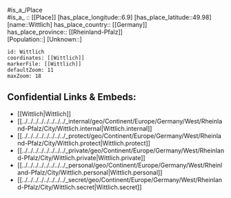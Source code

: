 ﻿---
location: [49.98,6.9] 
mapzoom: [7,12] 
mapmarker: city 
type: City
tags:
- geo/City


SpocWebEntityId: 35662
isDeleted: false
confidential: public

---
#is_a_/Place  
#is_a_ :: [[Place]] 
[has_place_longitude::6.9] 
[has_place_latitude::49.98] 
[name::Wittlich] 
has_place_country:: [[Germany]]  
has_place_province:: [[Rheinland-Pfalz]]  
[Population::] 
[Unknown::] 


```leaflet
id: Wittlich
coordinates: [[Wittlich]] 
markerFile: [[Wittlich]] 
defaultZoom: 11 
maxZoom: 18
```


## Confidential Links & Embeds: 
- [[Wittlich|Wittlich]]  
- [[../../../../../../../../_internal/geo/Continent/Europe/Germany/West/Rheinland-Pfalz/City/Wittlich.internal|Wittlich.internal]] 
- [[../../../../../../../../_protect/geo/Continent/Europe/Germany/West/Rheinland-Pfalz/City/Wittlich.protect|Wittlich.protect]] 
- [[../../../../../../../../_private/geo/Continent/Europe/Germany/West/Rheinland-Pfalz/City/Wittlich.private|Wittlich.private]] 
- [[../../../../../../../../_personal/geo/Continent/Europe/Germany/West/Rheinland-Pfalz/City/Wittlich.personal|Wittlich.personal]] 
- [[../../../../../../../../_secret/geo/Continent/Europe/Germany/West/Rheinland-Pfalz/City/Wittlich.secret|Wittlich.secret]] 
